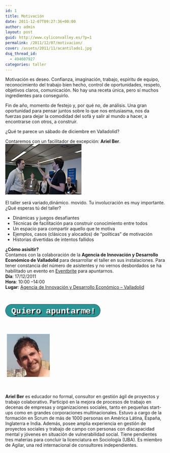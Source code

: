 ```yaml
---
id: 1
title: Motivación
date: 2011-12-07T09:27:36+00:00
author: admin
layout: post
guid: http://www.cyliconvalley.es/?p=1
permalink: /2011/12/07/motivacion/
cover: /assets/2011/11/acantilado1.jpg
dsq_thread_id:
  - 494607927
categories: taller
---
```

Motivación es deseo. Confianza, imaginación, trabajo, espíritu de equipo, reconocimiento del trabajo bien hecho, control de oportunidades, respeto, objetivos claros, comunicación. No hay una receta única, pero sí muchos ingredientes para conseguirlo.

Fin de año, momento de festejo y, por qué no, de análisis. Una gran oportunidad para pensar juntos sobre lo que nos entusiasma, nos da fuerzas para dejar la comodidad del sofá y salir al mundo a hacer, a encontrarse con otros, a construir.
  
¿Qué te parece un sábado de diciembre en Valladolid?

<div>
  Contaremos con un facilitador de excepción: <strong>Ariel Ber</strong>.
</div>

<div>
  <a href="/assets/2011/11/arielber_cas2010.jpg" rel="nofollow"><img class="aligncenter" title="Exposición" src="/assets/2011/11/arielber_cas2010.jpg" alt="Ariel explicando un juego dentro de un taller en CAS 2010" width="240" height="159" /></a>
</div>

El taller será variado,dinámico. movido. Tu involucración es muy importante. ¿Qué esperas tú del taller?

  * Dinámicas y juegos desafiantes
  * Técnicas de facilitación para construir conocimiento entre todos
  * Un espacio para compartir aquello que te motiva
  * Ejemplos, casos (clásicos y alocados) de &#8220;políticas&#8221; de motivación
  * Historias divertidas de intentos fallidos

<div>
  <strong>¿Cómo asisitir?</strong>
</div>

<div>
  Contamos con la colaboración de la <strong>Agencia de Innovación y Desarrollo Económico de Valladolid</strong> para desarrollar el taller en sus instalaciones. Para tener constancia del número de asistentes y no vernos desbordados se ha habilitado un evento en <a href="http://motivacion.eventbrite.com" target="_blank" rel="nofollow">Eventbrite</a> para apuntarnos.
</div>

<div>
  <strong>Día</strong>: 17/12/2011<br /> <strong>Hora</strong>: 10:00 –14:00<br /> <strong>Lugar</strong>: <a href="http://www.valladolidadelante.es/lang/agencia/?refbol=agencia&refsec=agencia_donde-estamos" target="_blank">Agencia de Innovación </a><a href="http://www.valladolidadelante.es/lang/agencia/?refbol=agencia&refsec=agencia_donde-estamos" target="_blank"> y Desarrollo Económico – Valladolid</a>
</div>

&nbsp;

<div>
  <a href="http://motivacion.eventbrite.com/" rel="nofollow"><img class="aligncenter size-medium wp-image-168" title="Sign In" src="/assets/2011/11/button-300x41.png" alt="" width="300" height="41" /></a>
</div>

<div>
  <p>
    &nbsp;
  </p>
  
  <p>
    <a href="/assets/2011/11/cropped_Ari.jpg" rel="nofollow"><img class="size-thumbnail wp-image-165 alignright" style="margin: 5px;" title="Ariel Ber" src="/assets/2011/11/cropped_Ari-150x150.jpg" alt="" width="135" height="135" /></a>
  </p>
  
  <p>
    &nbsp;
  </p>
  
  <p>
    <strong>Ariel Ber</strong> es educador no formal, consultor en gestión ágil de proyectos y trabajo colaborativo. Participó en la mejora de procesos de trabajo en decenas de empresas y organizaciones sociales, tanto en pequeñas start-ups como en grandes corporaciones multinacionales. Estuvo a cargo de la formación en Scrum de más de 1000 personas en América Látina, España, Inglaterra e India. Además, posee amplia experiencia en gestión de proyectos sociales y trabajo de campo con personas con discapacidad mental y jóvenes en situación de vulnerabilidad social. Tiene pendientes tres materias para concluir la licenciatura en Sociología (UBA). Es miembro de Agilar, una red internacional de consultores independientes.
  </p>
</div>